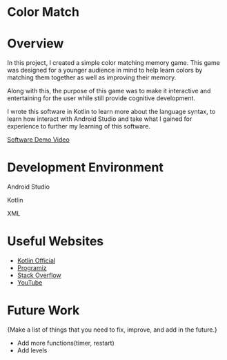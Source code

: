 # Color Match
# Overview

In this project, I created a simple color matching memory game. This game was designed for a younger audience in mind to help learn colors by matching them together as well as improving their memory.

Along with this, the purpose of this game was to make it interactive and entertaining for the user while still provide cognitive development.

I wrote this software in Kotlin to learn more about the language syntax, to learn how interact with Android Studio and take what I gained for experience to further my learning of this software.

[Software Demo Video](http://youtube.link.goes.here)

# Development Environment

Android Studio

Kotlin

XML

# Useful Websites

* [Kotlin Official](https://kotlinlang.org/)
* [Programiz](https://www.programiz.com/kotlin-programming)
* [Stack Overflow](https://stackoverflow.com/)
* [YouTube](https://www.youtube.com/)


# Future Work

{Make a list of things that you need to fix, improve, and add in the future.}
* Add more functions(timer, restart)
* Add levels
